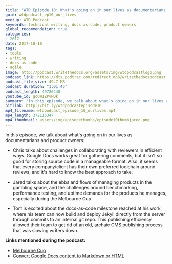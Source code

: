 ```yaml
---
title: "WTD Episode 10: What's going on in our lives as documentarians and product owners"
guid: wtdpodcast_ep10_our_lives
meetup: WTD Podcast
keywords: technical writing, docs-as-code, product owners
global_recommendation: true
categories:
- 2017
date: 2017-10-10
tags:
- tools
- writing
- docs-as-code
- agile
image: http://podcast.writethedocs.org/assets/img/wtdpodcastlogo.png
podcast_link: https://dts.podtrac.com/redirect.mp3/writethedocspodcast.org/wtdpodcast_episode_10_ourlives.mp3
podcast_file_size: 49.7 MB
podcast_duration: "1:01:46"
podcast_length: 49726448
youtube_id: gc6W1ZPvNOk
summary: "In this episode, we talk about what's going on in our lives as documentarians and product owners. Chris talks about challenges in collaborating with reviewers in efficient ways. Google Docs works great for gathering comments, but it isn't so good for storing source code in a manageable format. Also, it seems that every company/client has their own preferred toolchain around reviews, and it's hard to know the best approach to take. Jared talks about the ebbs and flows of managing products in the gambling space, and the challenges around benchmarking, performance testing, and uptime demands for the products he manages, especially during the Melbourne Cup. Tom is excited about the docs-as-code milestone reached at his work, where his team can now build and deploy Jekyll directly from the server through commits to an internal git repo. This publishing efficiency allowed their team to get rid of an old, archaic CMS publishing process that was slowing writers down."
bitlink: http://bit.ly/wtdpodcastepisode10
mp4_filename: wtdpodcast_episode_10_ourlives.mp4
mp4_length: 372115347
mp4_thumbnail: assets/img/episodethumbs/episode10thumbjared.png
---
```


In this episode, we talk about what's going on in our lives as documentarians and product owners:

* Chris talks about challenges in collaborating with reviewers in efficient ways. Google Docs works great for gathering comments, but it isn't so good for storing source code in a manageable format. Also, it seems that every company/client has their own preferred toolchain around reviews, and it's hard to know the best approach to take.

* Jared talks about the ebbs and flows of managing products in the gambling space, and the challenges around benchmarking, performance testing, and uptime demands for the products he manages, especially during the Melbourne Cup.

* Tom is excited about the docs-as-code milestone reached at his work, where his team can now build and deploy Jekyll directly from the server through commits to an internal git repo. This publishing efficiency allowed their team to get rid of an old, archaic CMS publishing process that was slowing writers down.


**Links mentioned during the podcast:**

* [Melbourne Cup](https://en.wikipedia.org/wiki/Melbourne_Cup)
* [Convert Google Docs content to Markdown or HTML](http://idratherbewriting.com/2017/09/22/convert-google-docs-to-markdown/)
